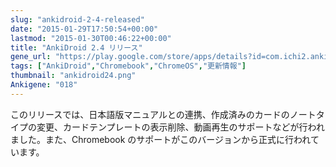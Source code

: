 ```yaml
---
slug: "ankidroid-2-4-released"
date: "2015-01-29T17:50:54+00:00"
lastmod: "2015-01-30T00:46:22+00:00"
title: "AnkiDroid 2.4 リリース"
gene_url: "https://play.google.com/store/apps/details?id=com.ichi2.anki&hl=ja"
tags: ["AnkiDroid","Chromebook","ChromeOS","更新情報"]
thumbnail: "ankidroid24.png"
Ankigene: "018"
---
```

このリリースでは、日本語版マニュアルとの連携、作成済みのカードのノートタイプの変更、カードテンプレートの表示削除、動画再生のサポートなどが行われました。また、Chromebook のサポートがこのバージョンから正式に行われています。

